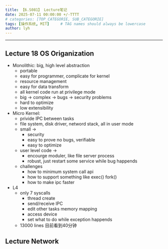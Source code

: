 ```yaml
---
title: 【6.S081】 Lecture笔记
date: 2025-07-11 00:00:00 +/-TTTT
# categories: [TOP_CATEGORIE, SUB_CATEGORIE]
tags: [操作系统, MIT]     # TAG names should always be lowercase
author: lyh
---
```

---
## Lecture 18 OS Origanization

- Monolithic: big, high level abstraction
  - portable
  - easy for programmer, complicate for kernel
  - resource management
  - easy for data transform
  - all kernel code run at privilege mode
  - big -> complex -> bugs -> security problems
  - hard to optimize
  - low extensibility
- Micro Kernel: 
  - privide IPC between tasks
  - file system, disk driver, netword stack, all in user mode
  - small ->
    - security
    - easy to prove no bugs, verifiable
    - easy to optimize
  - user level code ->
    - encourge moduler, like file server process
    - robust, just restart some service while bug happends
  - challenges
    - how to minimum system call api
    - how to support something like exec() fork()
    - how to make ipc faster
- L4
  - only 7 syscalls
    - thread create
    - send/receive IPC
    - edit other tasks memory mapping
    - access device
    - set what to do while exception happends
  - 13000 lines
目前看到40分钟

## Lecture Network